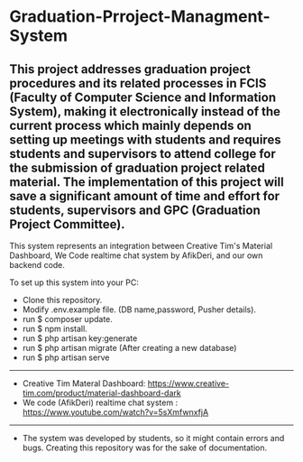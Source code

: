 # Graduation-Prroject-Managment-System

This project addresses graduation project procedures and its related
processes in FCIS (Faculty of Computer Science and Information
System), making it electronically instead of the current process which
mainly depends on setting up meetings with students and requires
students and supervisors to attend college for the submission of
graduation project related material. The implementation of this project
will save a significant amount of time and effort for students, supervisors
and GPC (Graduation Project Committee).
-------------------------------------------------------------------------------------------------------------------------------------------


This system represents an integration between Creative Tim's Material Dashboard, We Code realtime chat system by AfikDeri, and our own backend code.

To set up this system into your PC:
- Clone this repository.
- Modify .env.example file. (DB name,password, Pusher details).
- run $ composer update.
- run $ npm install.
- run $ php artisan key:generate
- run $ php artisan migrate (After creating a new database)
- run $ php artisan serve
-------------------------------------------------------------------------------------------------------------------------------------------


- Creative Tim Materal Dashboard: https://www.creative-tim.com/product/material-dashboard-dark
- We code (AfikDeri) realtime chat system : https://www.youtube.com/watch?v=5sXmfwnxfjA
-------------------------------------------------------------------------------------------------------------------------------------------
* The system was developed by students, so it might contain errors and bugs. Creating this repository was for the sake of documentation.



